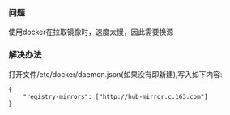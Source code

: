 ### 问题
使用docker在拉取镜像时，速度太慢，因此需要换源

### 解决办法
打开文件/etc/docker/daemon.json(如果没有即新建),写入如下内容:  
```
{
    "registry-mirrors": ["http://hub-mirror.c.163.com"]
}
```
